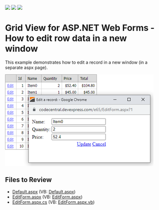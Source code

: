 <!-- default badges list -->
![](https://img.shields.io/endpoint?url=https://codecentral.devexpress.com/api/v1/VersionRange/128537321/14.1.7%2B)
[![](https://img.shields.io/badge/Open_in_DevExpress_Support_Center-FF7200?style=flat-square&logo=DevExpress&logoColor=white)](https://supportcenter.devexpress.com/ticket/details/E65)
[![](https://img.shields.io/badge/📖_How_to_use_DevExpress_Examples-e9f6fc?style=flat-square)](https://docs.devexpress.com/GeneralInformation/403183)
<!-- default badges end -->

# Grid View for ASP.NET Web Forms - How to edit row data in a new window

This example demonstrates how to edit a record in a new window (in a separate aspx page).

![](grid-edit-window.png)

## Files to Review

* [Default.aspx](./CS/WebSite/Default.aspx) (VB: [Default.aspx](./VB/WebSite/Default.aspx))
* [EditForm.aspx](./CS/WebSite/EditForm.aspx) (VB: [EditForm.aspx](./VB/WebSite/EditForm.aspx))
* [EditForm.aspx.cs](./CS/WebSite/EditForm.aspx.cs) (VB: [EditForm.aspx.vb](./VB/WebSite/EditForm.aspx.vb))
